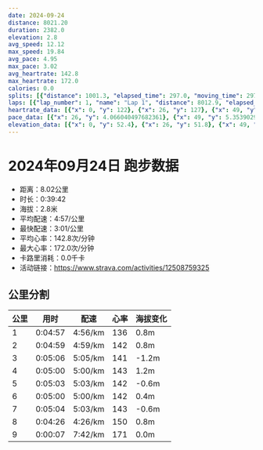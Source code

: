 ```yaml
---
date: 2024-09-24
distance: 8021.20
duration: 2382.0
elevation: 2.8
avg_speed: 12.12
max_speed: 19.84
avg_pace: 4.95
max_pace: 3.02
avg_heartrate: 142.8
max_heartrate: 172.0
calories: 0.0
splits: [{"distance": 1001.3, "elapsed_time": 297.0, "moving_time": 297.0, "average_speed": 3.37, "pace": 4.94560830860534, "average_heartrate": 136.31986531986533, "elevation_difference": 0.8, "split_number": 1}, {"distance": 999.9, "elapsed_time": 299.0, "moving_time": 299.0, "average_speed": 3.34, "pace": 4.9900299401197605, "average_heartrate": 142.20066889632108, "elevation_difference": 0.8, "split_number": 2}, {"distance": 1001.7, "elapsed_time": 306.0, "moving_time": 306.0, "average_speed": 3.27, "pace": 5.096850152905199, "average_heartrate": 141.22222222222223, "elevation_difference": -1.2, "split_number": 3}, {"distance": 999.8, "elapsed_time": 300.0, "moving_time": 300.0, "average_speed": 3.33, "pace": 5.005015015015014, "average_heartrate": 143.63666666666666, "elevation_difference": 1.2, "split_number": 4}, {"distance": 1000.0, "elapsed_time": 303.0, "moving_time": 303.0, "average_speed": 3.3, "pace": 5.050515151515151, "average_heartrate": 142.32013201320132, "elevation_difference": -0.6, "split_number": 5}, {"distance": 998.2, "elapsed_time": 300.0, "moving_time": 300.0, "average_speed": 3.33, "pace": 5.005015015015014, "average_heartrate": 142.77333333333334, "elevation_difference": 0.4, "split_number": 6}, {"distance": 1001.7, "elapsed_time": 304.0, "moving_time": 304.0, "average_speed": 3.3, "pace": 5.050515151515151, "average_heartrate": 143.6546052631579, "elevation_difference": -0.6, "split_number": 7}, {"distance": 998.4, "elapsed_time": 266.0, "moving_time": 266.0, "average_speed": 3.75, "pace": 4.444453333333333, "average_heartrate": 150.93233082706766, "elevation_difference": 0.8, "split_number": 8}, {"distance": 15.1, "elapsed_time": 7.0, "moving_time": 7.0, "average_speed": 2.16, "pace": 7.716064814814814, "average_heartrate": 171.0, "elevation_difference": 0.0, "split_number": 9}]
laps: [{"lap_number": 1, "name": "Lap 1", "distance": 8012.9, "elapsed_time": 2382.0, "moving_time": 2382.0, "average_speed": 3.36, "pace": 4.960327380952381, "average_heartrate": 142.8, "max_heartrate": 170, "start_date": "2024-09-24 19:51:20+00:00", "elevation_difference": 2.8}]
heartrate_data: [{"x": 0, "y": 122}, {"x": 26, "y": 127}, {"x": 49, "y": 137}, {"x": 72, "y": 137}, {"x": 95, "y": 137}, {"x": 118, "y": 137}, {"x": 142, "y": 136}, {"x": 166, "y": 139}, {"x": 190, "y": 138}, {"x": 214, "y": 138}, {"x": 236, "y": 139}, {"x": 260, "y": 137}, {"x": 285, "y": 138}, {"x": 310, "y": 144}, {"x": 332, "y": 144}, {"x": 356, "y": 147}, {"x": 380, "y": 140}, {"x": 404, "y": 142}, {"x": 429, "y": 143}, {"x": 453, "y": 143}, {"x": 476, "y": 144}, {"x": 501, "y": 140}, {"x": 525, "y": 142}, {"x": 550, "y": 143}, {"x": 574, "y": 142}, {"x": 597, "y": 141}, {"x": 622, "y": 140}, {"x": 647, "y": 139}, {"x": 671, "y": 142}, {"x": 696, "y": 141}, {"x": 720, "y": 141}, {"x": 745, "y": 141}, {"x": 770, "y": 140}, {"x": 794, "y": 138}, {"x": 818, "y": 142}, {"x": 842, "y": 143}, {"x": 867, "y": 141}, {"x": 891, "y": 140}, {"x": 917, "y": 142}, {"x": 941, "y": 140}, {"x": 965, "y": 145}, {"x": 989, "y": 144}, {"x": 1013, "y": 142}, {"x": 1038, "y": 142}, {"x": 1063, "y": 144}, {"x": 1087, "y": 142}, {"x": 1109, "y": 146}, {"x": 1134, "y": 147}, {"x": 1158, "y": 149}, {"x": 1181, "y": 137}, {"x": 1205, "y": 144}, {"x": 1229, "y": 145}, {"x": 1254, "y": 143}, {"x": 1278, "y": 144}, {"x": 1302, "y": 144}, {"x": 1325, "y": 144}, {"x": 1349, "y": 142}, {"x": 1375, "y": 140}, {"x": 1400, "y": 142}, {"x": 1424, "y": 145}, {"x": 1449, "y": 141}, {"x": 1473, "y": 140}, {"x": 1497, "y": 139}, {"x": 1521, "y": 141}, {"x": 1546, "y": 140}, {"x": 1571, "y": 141}, {"x": 1595, "y": 142}, {"x": 1620, "y": 141}, {"x": 1646, "y": 140}, {"x": 1670, "y": 145}, {"x": 1694, "y": 143}, {"x": 1718, "y": 143}, {"x": 1741, "y": 145}, {"x": 1764, "y": 146}, {"x": 1787, "y": 148}, {"x": 1810, "y": 145}, {"x": 1836, "y": 146}, {"x": 1860, "y": 140}, {"x": 1886, "y": 140}, {"x": 1910, "y": 147}, {"x": 1934, "y": 142}, {"x": 1958, "y": 140}, {"x": 1981, "y": 143}, {"x": 2007, "y": 141}, {"x": 2031, "y": 148}, {"x": 2054, "y": 144}, {"x": 2079, "y": 144}, {"x": 2103, "y": 147}, {"x": 2127, "y": 147}, {"x": 2150, "y": 145}, {"x": 2174, "y": 146}, {"x": 2199, "y": 142}, {"x": 2222, "y": 145}, {"x": 2247, "y": 147}, {"x": 2270, "y": 151}, {"x": 2292, "y": 150}, {"x": 2313, "y": 151}, {"x": 2331, "y": 157}, {"x": 2347, "y": 170}, {"x": 2364, "y": 169}]
pace_data: [{"x": 26, "y": 4.066040497682361}, {"x": 49, "y": 5.3539029874718915}, {"x": 72, "y": 4.900529256101146}, {"x": 95, "y": 4.793413862525165}, {"x": 118, "y": 4.738896787034404}, {"x": 142, "y": 4.765999428081212}, {"x": 166, "y": 5.2576340694006305}, {"x": 190, "y": 5.642078537576167}, {"x": 214, "y": 4.849199883619435}, {"x": 236, "y": 4.709437694263916}, {"x": 260, "y": 4.935356825584838}, {"x": 285, "y": 5.294377382465057}, {"x": 310, "y": 6.502809207959421}, {"x": 332, "y": 4.7906582351250355}, {"x": 356, "y": 4.418531283138918}, {"x": 380, "y": 4.860513269174686}, {"x": 404, "y": 6.047423802612482}, {"x": 429, "y": 5.690235575281666}, {"x": 453, "y": 5.478862590401052}, {"x": 476, "y": 4.713433257918552}, {"x": 501, "y": 4.9766198865332925}, {"x": 525, "y": 4.97810633213859}, {"x": 550, "y": 5.626839972991221}, {"x": 574, "y": 4.907744405182568}, {"x": 597, "y": 4.606605859590934}, {"x": 622, "y": 6.587628458498024}, {"x": 647, "y": 5.462700753851196}, {"x": 671, "y": 4.847789412449098}, {"x": 696, "y": 4.847789412449098}, {"x": 720, "y": 5.227948557089084}, {"x": 745, "y": 5.107784247624885}, {"x": 770, "y": 5.535270674194619}, {"x": 794, "y": 5.002010804321729}, {"x": 818, "y": 4.972165871121718}, {"x": 842, "y": 5.044400726392252}, {"x": 867, "y": 5.118765356265357}, {"x": 891, "y": 5.25929315241401}, {"x": 917, "y": 5.617357600269632}, {"x": 941, "y": 5.9333214667141325}, {"x": 965, "y": 4.450387182910547}, {"x": 989, "y": 4.97810633213859}, {"x": 1013, "y": 5.326526046660274}, {"x": 1038, "y": 5.059714632665452}, {"x": 1063, "y": 5.139284613012642}, {"x": 1087, "y": 4.568722587719297}, {"x": 1109, "y": 4.728141843971631}, {"x": 1134, "y": 5.434202804043038}, {"x": 1158, "y": 4.818357906909511}, {"x": 1181, "y": 4.716100735710243}, {"x": 1205, "y": 4.477888232133261}, {"x": 1229, "y": 5.163166047087979}, {"x": 1254, "y": 5.781026708289975}, {"x": 1278, "y": 5.06278857837181}, {"x": 1302, "y": 4.836535113174695}, {"x": 1325, "y": 4.83372969837587}, {"x": 1349, "y": 4.6961679346294725}, {"x": 1375, "y": 5.072032866707242}, {"x": 1400, "y": 5.1567759900990096}, {"x": 1424, "y": 5.073576864535768}, {"x": 1449, "y": 5.903896563939072}, {"x": 1473, "y": 5.527927031509121}, {"x": 1497, "y": 4.681657303370786}, {"x": 1521, "y": 5.084411226357535}, {"x": 1546, "y": 5.134534812076401}, {"x": 1571, "y": 4.901970588235294}, {"x": 1595, "y": 5.237806411062225}, {"x": 1620, "y": 4.996013189448441}, {"x": 1646, "y": 6.012518037518038}, {"x": 1670, "y": 5.674736125297923}, {"x": 1694, "y": 4.649009762900976}, {"x": 1718, "y": 4.748347578347579}, {"x": 1741, "y": 4.665929451287793}, {"x": 1764, "y": 4.816965317919075}, {"x": 1787, "y": 4.586323610346725}, {"x": 1810, "y": 5.3453175112251445}, {"x": 1836, "y": 4.729483541430192}, {"x": 1860, "y": 5.159969040247677}, {"x": 1886, "y": 5.594729775092312}, {"x": 1910, "y": 5.60413584398117}, {"x": 1934, "y": 4.801699798329011}, {"x": 1958, "y": 4.967719821162444}, {"x": 1981, "y": 4.793413862525165}, {"x": 2007, "y": 5.195355361596009}, {"x": 2031, "y": 5.562983978638184}, {"x": 2054, "y": 4.679028635597978}, {"x": 2079, "y": 5.978012912482066}, {"x": 2103, "y": 6.21891791044776}, {"x": 2127, "y": 5.144043209876543}, {"x": 2150, "y": 4.629638888888889}, {"x": 2174, "y": 4.770091585575271}, {"x": 2199, "y": 5.101530456075911}, {"x": 2222, "y": 5.950267761513745}, {"x": 2247, "y": 4.8690330119777965}, {"x": 2270, "y": 4.803083573487031}, {"x": 2292, "y": 4.223694880892042}, {"x": 2313, "y": 4.031615868408321}, {"x": 2331, "y": 3.376559967585089}, {"x": 2347, "y": 3.345383380168607}, {"x": 2364, "y": 3.345383380168607}]
elevation_data: [{"x": 0, "y": 52.4}, {"x": 26, "y": 51.8}, {"x": 49, "y": 52.8}, {"x": 72, "y": 53.4}, {"x": 95, "y": 54.2}, {"x": 118, "y": 53.2}, {"x": 142, "y": 52.6}, {"x": 166, "y": 53.0}, {"x": 190, "y": 53.0}, {"x": 214, "y": 53.8}, {"x": 236, "y": 53.4}, {"x": 260, "y": 52.6}, {"x": 285, "y": 53.4}, {"x": 310, "y": 53.2}, {"x": 332, "y": 53.8}, {"x": 356, "y": 53.6}, {"x": 380, "y": 53.0}, {"x": 404, "y": 53.6}, {"x": 429, "y": 53.4}, {"x": 453, "y": 54.0}, {"x": 476, "y": 53.8}, {"x": 501, "y": 52.6}, {"x": 525, "y": 52.6}, {"x": 550, "y": 52.8}, {"x": 574, "y": 53.8}, {"x": 597, "y": 54.0}, {"x": 622, "y": 53.0}, {"x": 647, "y": 53.6}, {"x": 671, "y": 53.8}, {"x": 696, "y": 54.0}, {"x": 720, "y": 54.0}, {"x": 745, "y": 53.2}, {"x": 770, "y": 53.4}, {"x": 794, "y": 53.8}, {"x": 818, "y": 54.0}, {"x": 842, "y": 54.0}, {"x": 867, "y": 52.8}, {"x": 891, "y": 52.6}, {"x": 917, "y": 52.8}, {"x": 941, "y": 53.8}, {"x": 965, "y": 54.0}, {"x": 989, "y": 53.0}, {"x": 1013, "y": 52.8}, {"x": 1038, "y": 52.8}, {"x": 1063, "y": 53.8}, {"x": 1087, "y": 54.0}, {"x": 1109, "y": 53.4}, {"x": 1134, "y": 53.2}, {"x": 1158, "y": 52.8}, {"x": 1181, "y": 53.8}, {"x": 1205, "y": 54.0}, {"x": 1229, "y": 52.8}, {"x": 1254, "y": 52.8}, {"x": 1278, "y": 52.8}, {"x": 1302, "y": 54.0}, {"x": 1325, "y": 54.0}, {"x": 1349, "y": 53.0}, {"x": 1375, "y": 53.0}, {"x": 1400, "y": 52.8}, {"x": 1424, "y": 53.8}, {"x": 1449, "y": 53.8}, {"x": 1473, "y": 53.0}, {"x": 1497, "y": 53.2}, {"x": 1521, "y": 53.6}, {"x": 1546, "y": 54.0}, {"x": 1571, "y": 53.8}, {"x": 1595, "y": 53.0}, {"x": 1620, "y": 53.6}, {"x": 1646, "y": 53.4}, {"x": 1670, "y": 53.8}, {"x": 1694, "y": 54.0}, {"x": 1718, "y": 53.0}, {"x": 1741, "y": 53.0}, {"x": 1764, "y": 53.2}, {"x": 1787, "y": 54.0}, {"x": 1810, "y": 53.6}, {"x": 1836, "y": 52.8}, {"x": 1860, "y": 53.2}, {"x": 1886, "y": 53.2}, {"x": 1910, "y": 54.2}, {"x": 1934, "y": 54.0}, {"x": 1958, "y": 53.0}, {"x": 1981, "y": 53.2}, {"x": 2007, "y": 53.2}, {"x": 2031, "y": 54.2}, {"x": 2054, "y": 53.6}, {"x": 2079, "y": 52.8}, {"x": 2103, "y": 53.2}, {"x": 2127, "y": 53.4}, {"x": 2150, "y": 54.2}, {"x": 2174, "y": 53.6}, {"x": 2199, "y": 53.0}, {"x": 2222, "y": 53.0}, {"x": 2247, "y": 53.2}, {"x": 2270, "y": 54.2}, {"x": 2292, "y": 53.6}, {"x": 2313, "y": 53.2}, {"x": 2331, "y": 53.8}, {"x": 2347, "y": 53.8}, {"x": 2364, "y": 54.0}]
---
```


# 2024年09月24日 跑步数据

- 距离：8.02公里
- 时长：0:39:42
- 海拔：2.8米
- 平均配速：4:57/公里
- 最快配速：3:01/公里
- 平均心率：142.8次/分钟
- 最大心率：172.0次/分钟
- 卡路里消耗：0.0千卡
- 活动链接：https://www.strava.com/activities/12508759325

## 公里分割

| 公里 | 用时 | 配速 | 心率 | 海拔变化 |
|------|------|------|------|------|
| 1 | 0:04:57 | 4:56/km | 136 | 0.8m |
| 2 | 0:04:59 | 4:59/km | 142 | 0.8m |
| 3 | 0:05:06 | 5:05/km | 141 | -1.2m |
| 4 | 0:05:00 | 5:00/km | 143 | 1.2m |
| 5 | 0:05:03 | 5:03/km | 142 | -0.6m |
| 6 | 0:05:00 | 5:00/km | 142 | 0.4m |
| 7 | 0:05:04 | 5:03/km | 143 | -0.6m |
| 8 | 0:04:26 | 4:26/km | 150 | 0.8m |
| 9 | 0:00:07 | 7:42/km | 171 | 0.0m |

